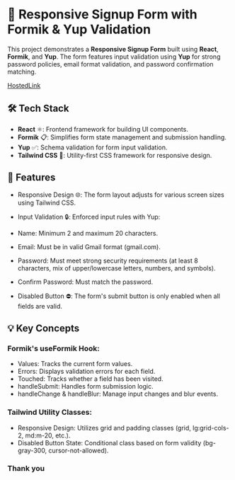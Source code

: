 # 🚀 Responsive Signup Form with Formik & Yup Validation

This project demonstrates a **Responsive Signup Form** built using **React**, **Formik**, and **Yup**. The form features input validation using **Yup** for strong password policies, email format validation, and password confirmation matching.

[HostedLink](https://formik-yup-beta.vercel.app/)



## 🛠️ Tech Stack

- **React** ⚛️: Frontend framework for building UI components.
- **Formik** 📋: Simplifies form state management and submission handling.
- **Yup** ✅: Schema validation for form input validation.
- **Tailwind CSS** 🎨: Utility-first CSS framework for responsive design.

## 🚀 Features
- Responsive Design 🌐: The form layout adjusts for various screen sizes using Tailwind CSS.

- Input Validation 🔒: Enforced input rules with Yup:
- Name: Minimum 2 and maximum 20 characters.
- Email: Must be in valid Gmail format (gmail.com).
- Password: Must meet strong security requirements (at least 8 characters, mix of upper/lowercase letters, numbers, and symbols).
- Confirm Password: Must match the password.
- Disabled Button ⛔: The form's submit button is only enabled when all fields are valid.

## 💡 Key Concepts
### Formik's useFormik Hook:

- Values: Tracks the current form values.
- Errors: Displays validation errors for each field.
- Touched: Tracks whether a field has been visited.
- handleSubmit: Handles form submission logic.
- handleChange & handleBlur: Manage input changes and blur events.

### Tailwind Utility Classes:

- Responsive Design: Utilizes grid and padding classes (grid, lg:grid-cols-2, md:m-20, etc.).
- Disabled Button State: Conditional class based on form validity (bg-gray-300, cursor-not-allowed).

### Thank you